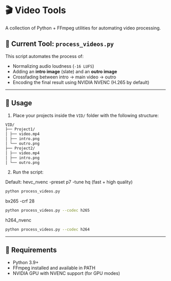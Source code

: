 # 🎬 Video Tools

A collection of Python + FFmpeg utilities for automating video processing.

## 📂 Current Tool: `process_videos.py`

This script automates the process of:

- Normalizing audio loudness (`-16 LUFS`)
- Adding an **intro image** (slate) and an **outro image**
- Crossfading between intro → main video → outro
- Encoding the final result using NVIDIA NVENC (H.265 by default)

---

## 🚀 Usage

1. Place your projects inside the `VID/` folder with the following structure:

```bash
VID/
├── Project1/
│ ├── video.mp4
│ ├── intro.png
│ └── outro.png
├── Project2/
│ ├── video.mp4
│ ├── intro.png
│ └── outro.png
```

2. Run the script:

Default: hevc_nvenc -preset p7 -tune hq (fast + high quality)

```bash
python process_videos.py
```

bx265 -crf 28

```bash
python process_videos.py --codec h265
```

h264_nvenc

```bash
python process_videos.py --codec h264
```

---

## 📌 Requirements

- Python 3.9+
- FFmpeg installed and available in PATH
- NVIDIA GPU with NVENC support (for GPU modes)
